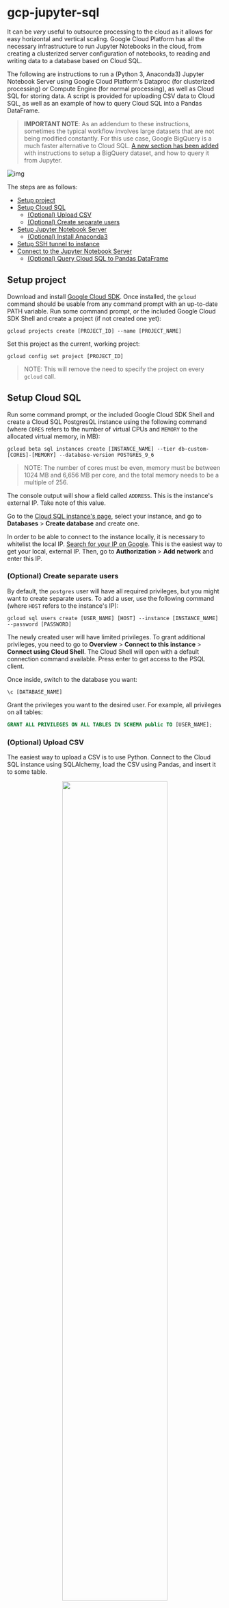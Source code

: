 # gcp-jupyter-sql
It can be *very* useful to outsource processing to the cloud as it allows for easy horizontal and vertical scaling. Google Cloud Platform has all the necessary infrastructure to run Jupyter Notebooks in the cloud, from creating a clusterized server configuration of notebooks, to reading and writing data to a database based on Cloud SQL.

The following are instructions to run a (Python 3, Anaconda3) Jupyter Notebook Server using Google Cloud Platform's Dataproc (for clusterized processing) or Compute Engine (for normal processing), as well as Cloud SQL for storing data. A script is provided for uploading CSV data to Cloud SQL, as well as an example of how to query Cloud SQL into a Pandas DataFrame.

> **IMPORTANT NOTE**: As an addendum to these instructions, sometimes the typical workflow involves large datasets that are not being modified constantly. For this use case, Google BigQuery is a much faster alternative to Cloud SQL. [A new section has been added](#using-bigquery) with instructions to setup a BigQuery dataset, and how to query it from Jupyter.

![img](img/infrastructure.png)

The steps are as follows:
- [Setup project](#setup-project)
- [Setup Cloud SQL](#setup-cloud-sql)
  - [(Optional) Upload CSV](#optional-upload-csv)
  - [(Optional) Create separate users](#optional-create-separate-users)
- [Setup Jupyter Notebook Server](#setup-jupyter-notebook-server)
  - [(Optional) Install Anaconda3](#optional-install-anaconda3)
- [Setup SSH tunnel to instance](#setup-ssh-tunnel-to-instance)
- [Connect to the Jupyter Notebook Server](#connect-to-the-jupyter-notebook-server)
  - [(Optional) Query Cloud SQL to Pandas DataFrame](#optional-query-cloud-sql-to-pandas-dataframe)

## Setup project
Download and install [Google Cloud SDK](https://cloud.google.com/sdk/). Once installed, the `gcloud` command should be usable from any command prompt with an up-to-date PATH variable.
Run some command prompt, or the included Google Cloud SDK Shell and create a project (if not created one yet):
```
gcloud projects create [PROJECT_ID] --name [PROJECT_NAME]
```
Set this project as the current, working project:
```
gcloud config set project [PROJECT_ID]
```
> NOTE: This will remove the need to specify the project on every `gcloud` call.

## Setup Cloud SQL
Run some command prompt, or the included Google Cloud SDK Shell and create a Cloud SQL PostgresQL instance using the following command (where `CORES` refers to the number of virtual CPUs and `MEMORY` to the allocated virtual memory, in MB):
```
gcloud beta sql instances create [INSTANCE_NAME] --tier db-custom-[CORES]-[MEMORY] --database-version POSTGRES_9_6
```
> NOTE: The number of cores must be even, memory must be between 1024 MB and 6,656 MB per core, and the total memory needs to be a multiple of 256.

The console output will show a field called `ADDRESS`. This is the instance's external IP. Take note of this value.

Go to the [Cloud SQL instance's page](https://console.cloud.google.com/sql/instances), select your instance, and go to **Databases** > **Create database** and create one.

In order to be able to connect to the instance locally, it is necessary to whitelist the local IP. [Search for your IP on Google](https://www.google.com/search?q=ip). This is the easiest way to get your local, external IP. Then, go to **Authorization** > **Add network** and enter this IP.

### (Optional) Create separate users
By default, the `postgres` user will have all required privileges, but you might want to create separate users. To add a user, use the following command (where `HOST` refers to the instance's IP):
```
gcloud sql users create [USER_NAME] [HOST] --instance [INSTANCE_NAME] --password [PASSWORD]
```
The newly created user will have limited privileges. To grant additional privileges, you need to go to **Overview** > **Connect to this instance** > **Connect using Cloud Shell**. The Cloud Shell will open with a default connection command available. Press enter to get access to the PSQL client.

Once inside, switch to the database you want:

```
\c [DATABASE_NAME]
```

Grant the privileges you want to the desired user. For example, all privileges on all tables:

```sql
GRANT ALL PRIVILEGES ON ALL TABLES IN SCHEMA public TO [USER_NAME];
```

### (Optional) Upload CSV
The easiest way to upload a CSV is to use Python. Connect to the Cloud SQL instance using SQLAlchemy, load the CSV using Pandas, and insert it to some table.

<p align="center">
  <img src="img/upload.png" width="70%">
</p>

Import both Pandas and SQLAlchemy:
```python
import pandas as pd
from sqlalchemy import create_engine
```

Connect to the Cloud SQL instance using SQLAlchemy:
```python
settings = {
   'user': '[USER_NAME]',
   'pass': '[PASSWORD]',
   'host': '[HOST]',
     'db': '[DATABASE_NAME]'
}
url = 'postgresql+psycopg2://{user}:{pass}@{host}:5432/{db}'.format(**settings)  # 5432 is the default port
engine = create_engine(url, client_encoding='utf8')
```

Load the CSV using Pandas:
```python
df = pd.read_csv('[CSV_FILE_NAME].csv')  # this returns a DataFrame
```

> NOTE: Make sure that the column names are valid (no spaces, no illegal characters, etc.). A useful trick is replace any character different from a letter, number or underscore to an underscore using regular expressions:

```python
from re import sub
old_columns = list(df.columns)  # create list of columns
new_columns = [sub('[^A-Za-z0-9_]+', '_', _) for _ in old_columns]  # list comprehension with regex sub
df = df.rename(columns=dict(zip(old_columns, new_columns)))  # zip as {old_column: new_column}
```

> NOTE: Avoid using `DataFrame.drop(inplace=True)` since it is buggy in some versions of Pandas.

Finally, insert DataFrame to some table:
```python
df.to_sql('[TABLE_NAME]', con=engine, if_exists='replace')
```

See [`example/upload-csv.py`](example/upload-csv.py)

## Setup Jupyter Notebook Server
There are two approaches, one more complex, and one simpler. They both have their respective pros and cons, and will depend on the use case. The most practical approach is to think about using clusterized processing when the task itself is complex and requires lots of resources to process, and normal processing when the task is simpler.

For this guide, you must choose between one or the other.
### Using Dataproc (clusterized processing)
The Dataproc service allows to create a set of Compute Engine instances with master-slave relationships (in terms of processing). This is the most efficient way to distribute the workload of Jupyter Notebooks.

For this guide, we will use 1 master instance and 2 workers (slaves):

<p align="center">
  <img src="img/dataproc.png" width="70%">
</p>

Run some command prompt, or the included Google Cloud SDK Shell and create the Dataproc cluster. Here we have specified the types of machines (i.e. `n1-standard-2`) but you can use different ones:
```
gcloud dataproc clusters create [CLUSTER_NAME] --master-machine-type n1-standard-2 --worker-machine-type n1-standard-2 --initialization-actions gs://srcd-dataproc/jupyter.sh
```

Check the newly created cluster:
```
gcloud dataproc clusters list
```

Check the newly created instances:
```
gcloud compute instances list
```
You will see a master instance (`[CLUSTER_NAME]-m`) and 2 workers (`[CLUSTER_NAME]-w-0` and `[CLUSTER_NAME]-w-1`).

### Using Compute Engine (normal processing)
A different, simpler, quicker, and cheaper approach is to use a single Compute Engine instance. To do this, run some command prompt, or the included Google Cloud SDK Shell and create an instance (e.g. Debian 9):
```
gcloud compute instances create [INSTANCE_NAME] --image-family debian-9 --image-project debian-cloud
```

Check the newly created instance:
```
gcloud compute instances list
```

Go to the [Compute Engine instance's page](https://console.cloud.google.com/compute/instances), select your instance, scroll down to the **Firewalls** section and tick both **Allow HTTP traffic** and **Allow HTTPS traffic**.

> NOTE: If you plan on using Anaconda3, you may skip this next part as Jupyter already comes pre-installed.

Go to the **Remote access** section and click on **SSH**. Once the console loads up, install Jupyter.
```
pip install jupyter
```

### (Optional) Install Anaconda3
Run some command prompt, or the included Google Cloud SDK Shell and connect to the instance using SSH. If you used Dataproc, the `[INSTANCE_NAME]` will refer to the master instance (`[CLUSTER_NAME]-m`):
```
gcloud compute ssh [INSTANCE_NAME] --zone [ZONE]
```
> NOTE: Upon first connection, a message about the host's key might show up. Click on `Yes` to add the key to the local registry when prompted.

Once authenticated, proceed downloading Anaconda3:
```
sudo wget https://repo.continuum.io/archive/Anaconda3-5.0.0.1-Linux-x86_64.sh
```

> NOTE: You can always visit the [Anaconda archive](https://repo.continuum.io/archive/) to get any version's URL.

Proceed to install Anaconda3 (install `bzip2` to be able to decompress some Anaconda3 installation files):
```
sudo apt-get install bzip2
bash Anaconda3-5.0.0.1-Linux-x86_64.sh
```

> NOTE: Do not run `sudo bash` for the installation, as it will be installed elsewhere.

> NOTE: During the installation, you will be asked if you want to add Anaconda3 to the PATH variable (albeit in very quirky wording). Type `yes` to this step when prompted.

Check if installation is successful by running the `ls` command and checking that the `anaconda3` folder is present. Then, check if `conda` registered to path by running the `conda` command. If not recognized, add to path manually:

```
source ~/.bashrc
```

## Setup SSH tunnel to instance
The tunnel is what will allow you to run Jupyter Notebooks on the cloud, from your computer.

![img](img/tunnel.png)

### Exposing the Compute Engine instance's port
Go to the [External IP Addresses list page](https://console.cloud.google.com/networking/addresses/list) and make the Compute Engine instance's IP static. If you used Dataproc, the instance's IP you want to make public is the master instance (`[CLUSTER_NAME]-m`). Take note of the Compute Engine instance's new static IP (external address).

Run some command prompt, or the included Google Cloud SDK Shell and connect to the instance using SSH. If you used Dataproc, the `[INSTANCE_NAME]` will refer to the master instance (`[CLUSTER_NAME]-m`):
```
gcloud compute ssh [INSTANCE_NAME] --zone [ZONE]
```
> NOTE: Upon first connection, a message about the host's key might show up. Click on `Yes` to add the key to the local registry when prompted.

Once authenticated, proceed to running the Jupyter Notebook Server and exposing port `8888`:
```
jupyter notebook --ip=0.0.0.0 --port=8888 --no-browser
```
Once the server is running, it will generate an output similar to the following:
```
[I NotebookApp] The Jupyter Notebook is running at: http://0.0.0.0:8888/?token=6650c754c8cddf2dd8cee7923a116ad021dfec8fe085c99a
```
Take note of the value for the token parameter (e.g. `6650c754c8cddf2dd8cee7923a116ad021dfec8fe085c99a`)

### Creating the tunnel
Thus far, you have Jupyter running on a Google Cloud instance, on port `8888`. Now, we need to tunnel this port to another port, we will use local port `2222` to interface with remote port `8888`.

Run a new command prompt, or the included Google Cloud SDK Shell and connect to the instance again using SSH. This time, passing a flag to create the tunnel:
```
gcloud compute ssh [INSTANCE_NAME] --zone [ZONE] --ssh-flag="-L" --ssh-flag="2222:localhost:8888"
```

## Connect to the Jupyter Notebook Server
Now that there is an open connection that tunnels local port `2222` to remote port `8888`, where there is a Jupyter Notebook Server running, you can simply open some browser (e.g. Google Chrome) and visit `localhost:2222`.

Once inside, it will ask for the token. Provide the token that was shown in the output when running the server, and that's it.

### (Optional) Query Cloud SQL to Pandas DataFrame
**If you want to query your Cloud SQL database, you need to whitelist the IP from which the query originates from**. We had previously whitelisted our local IP, but now we need to whitelist our Jupyter instance IP so that Jupyter can query Cloud SQL.

To do this, simply go to the [Cloud SQL instance's page](https://console.cloud.google.com/sql/instances), select your instance, and go to **Authorization** > **Add network** and enter the instance's IP.

Once the instance has permission, inside a Jupyter Notebook, import both Pandas and SQLAlchemy:
```python
import pandas as pd
from sqlalchemy import create_engine
```

Install `psycopg2` within Jupyter (code that starts with a `!` in Jupyter executes bash commands). This is necessary to query SQL from Pandas:
```
!pip install psycopg2
```

Connect to the Cloud SQL instance using SQLAlchemy:
```python
settings = {
   'user': '[USER_NAME]',
   'pass': '[PASSWORD]',
   'host': '[HOST]',
     'db': '[DATABASE_NAME]'
}
url = 'postgresql+psycopg2://{user}:{pass}@{host}:5432/{db}'.format(**settings)  # 5432 is the default port
engine = create_engine(url, client_encoding='utf8')
```

Create some query string, for example:
```python
query = """
    SELECT *
    FROM [TABLE_NAME]
"""
```

Perform query and store results in DataFrame:
```python
df = pd.read_sql(query, con=engine)
```

See [`example/query-sql-pandas.py`](example/query-sql-pandas.py)

## Using BigQuery
Setting up BigQuery is much easier than Cloud SQL because it does not require to create an instance. Simply run a new command prompt, or the included Google Cloud SDK Shell and create a dataset:

```
bq mk [DATASET_NAME]
```

### Uploading some CSV
To upload a CSV, it is only required to call the `load` command and specify the insertion details within the folder that contains the CSV file:

```
bq load --autodetect [DATASET_NAME].[TABLE_NAME] [CSV_FILE_NAME]
```
> NOTE: If the CSV is too large and the connection must be kept alive for too long, it's better to use Google Cloud Storage for staging and then load the CSV from there. See the next section for details.

### (Optional) Using Cloud Storage as intermediary
#### Creating bucket
Run a new command prompt, or the included Google Cloud SDK Shell, and create the bucket which will store the CSV file(s):
```
gsutil mb gs://[BUCKET_NAME]/
```

#### Uploading CSV to Cloud Storage
Navigate to the folder that contains the CSV file, and execute the following command (where `BUCKET_NAME` refers to the name of the bucket which will receive the file):
```
gsutil -o GSUtil:parallel_composite_upload_threshold=150M cp [CSV_FILE_NAME] gs://[BUCKET_NAME]/
```

#### Loading CSV from Cloud Storage to BigQuery
Run the following command to load the CSV from the bucket to BigQuery:
```
bq load --autodetect [DATASET_NAME].[TABLE_NAME] gs://[BUCKET_NAME]/[CSV_FILE_NAME]
```

### Querying BigQuery from Jupyter
To query BigQuery from Jupyter, you can use Pandas. However, there is an extra package that needs to be installed for Pandas to interface with BigQuery called `pandas-gbq`. Install this first:
```
pip install pandas-gbq
```

Then, import Pandas:
```python
import pandas as pd
```

Create some query string (using the proper `FROM` syntax, surrounded by brackets `[]`), for example:
```python
query = """
    SELECT *
    FROM [[PROJECT_ID]:[DATASET_NAME].[TABLE_NAME]]
"""
```
> NOTE: The project ID specified in the `FROM` refers to the project which contains the dataset.

Then, simply run the query using the SDK authentication (the cell output will send you a link for you to copy and paste some ID) and an accessible project ID:
```python
df = pd.read_gbq(query, project_id='PROJECT_ID')
```
> NOTE: The project ID specified in the `project_id` parameter refers to a project which the authenticated user has permissions over.

See [`example/query-bq-pandas.py`](example/query-bq-pandas.py)
